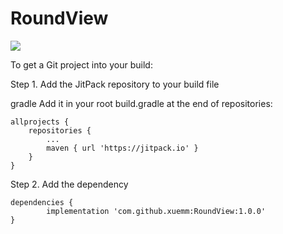 # RoundView

[![](https://jitpack.io/v/xuemm/RoundView.svg)](https://jitpack.io/#xuemm/RoundView)

To get a Git project into your build:

Step 1. Add the JitPack repository to your build file

gradle Add it in your root build.gradle at the end of repositories:

	allprojects {
		repositories {
			...
			maven { url 'https://jitpack.io' }
		}
	}

Step 2. Add the dependency

	dependencies {
	        implementation 'com.github.xuemm:RoundView:1.0.0'
	}
